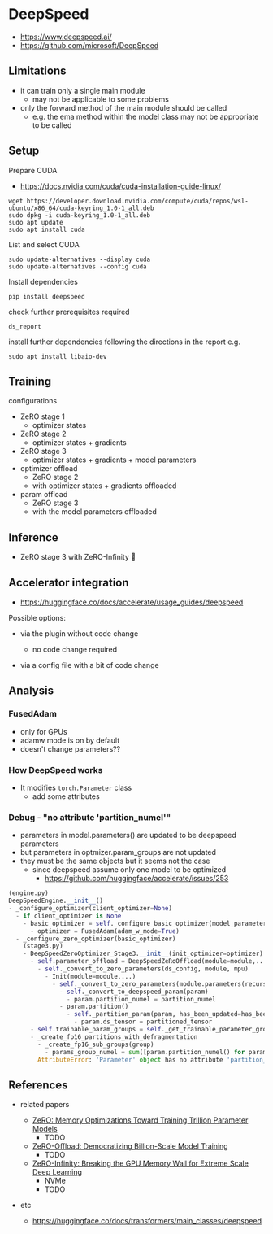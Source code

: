 # DeepSpeed

- https://www.deepspeed.ai/
- https://github.com/microsoft/DeepSpeed



## Limitations

- it can train only a single main module
  - may not be applicable to some problems
- only the forward method of the main module should be called
  - e.g. the ema method within the model class may not be appropriate to be called



## Setup

Prepare CUDA

- https://docs.nvidia.com/cuda/cuda-installation-guide-linux/

```shell
wget https://developer.download.nvidia.com/compute/cuda/repos/wsl-ubuntu/x86_64/cuda-keyring_1.0-1_all.deb
sudo dpkg -i cuda-keyring_1.0-1_all.deb
sudo apt update
sudo apt install cuda
```



List and select CUDA

```shell
sudo update-alternatives --display cuda
sudo update-alternatives --config cuda
```



Install dependencies

```shell
pip install deepspeed
```



check further prerequisites required

```shell
ds_report
```



install further dependencies following the directions in the report e.g.

```shell
sudo apt install libaio-dev
```





## Training



configurations

- ZeRO stage 1
  - optimizer states
- ZeRO stage 2
  - optimizer states + gradients
- ZeRO stage 3
  - optimizer states + gradients + model parameters
- optimizer offload
  - ZeRO stage 2
  - with optimizer states + gradients offloaded
- param offload
  - ZeRO stage 3
  - with the model parameters offloaded



## Inference

- ZeRO stage 3 with ZeRO-Infinity 🤔



## Accelerator integration

- https://huggingface.co/docs/accelerate/usage_guides/deepspeed



Possible options:

- via the plugin without code change
  - no code change required

- via a config file with a bit of code change



## Analysis

### FusedAdam

- only for GPUs
- adamw mode is on by default
- doesn't change parameters??

### How DeepSpeed works

- It modifies `torch.Parameter` class
  - add some attributes

### Debug - "no attribute 'partition_numel'"

- parameters in model.parameters() are updated to be deepspeed parameters
- but parameters in optmizer.param_groups are not updated
- they must be the same objects but it seems not the case
  - since deepspeed assume only one model to be optimized
    - https://github.com/huggingface/accelerate/issues/253




```py
(engine.py)
DeepSpeedEngine.__init__()
- _configure_optimizer(client_optimizer=None)
  - if client_optimizer is None
    - basic_optimizer = self._configure_basic_optimizer(model_parameters)
      - optimizer = FusedAdam(adam_w_mode=True)
  - _configure_zero_optimizer(basic_optimizer)
    (stage3.py)
    - DeepSpeedZeroOptimizer_Stage3.__init__(init_optimizer=optimizer)
      - self.parameter_offload = DeepSpeedZeRoOffload(module=module,...)
        - self._convert_to_zero_parameters(ds_config, module, mpu)
          - Init(module=module,...)
            - self._convert_to_zero_parameters(module.parameters(recurse=True))
              - self._convert_to_deepspeed_param(param)
                - param.partition_numel = partition_numel
              - param.partition()
                - self._partition_param(param, has_been_updated=has_been_updated)
                  - param.ds_tensor = partitioned_tensor
      - self.trainable_param_groups = self._get_trainable_parameter_groups()
      - _create_fp16_partitions_with_defragmentation
        - _create_fp16_sub_groups(group)
          - params_group_numel = sum([param.partition_numel() for param in params_group])
        AttributeError: 'Parameter' object has no attribute 'partition_numel'
```



## References

- related papers

  - [ZeRO: Memory Optimizations Toward Training Trillion Parameter Models](https://arxiv.org/abs/1910.02054)
    - TODO
  - [ZeRO-Offload: Democratizing Billion-Scale Model Training](https://arxiv.org/abs/2101.06840)
    - TODO
  - [ZeRO-Infinity: Breaking the GPU Memory Wall for Extreme Scale Deep Learning](https://arxiv.org/abs/2104.07857)
    - NVMe
    - TODO

- etc

  - https://huggingface.co/docs/transformers/main_classes/deepspeed

    

